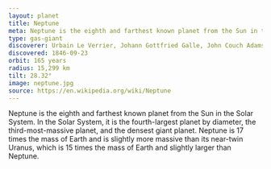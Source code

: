 ```yaml
---
layout: planet
title: Neptune
meta: Neptune is the eighth and farthest known planet from the Sun in the Solar System.In the Solar System, it is the fourth-largest planet by diameter, the third-most-massive planet, and the densest giant planet. 
type: gas-giant
discoverer: Urbain Le Verrier, Johann Gottfried Galle, John Couch Adams
discovered: 1846-09-23
orbit: 165 years
radius: 15,299 km
tilt: 28.32°
image: neptune.jpg
source: https://en.wikipedia.org/wiki/Neptune
---
```


Neptune is the eighth and farthest known planet from the Sun in the Solar System. In the Solar System, it is the fourth-largest planet by diameter, the third-most-massive planet, and the densest giant planet. Neptune is 17 times the mass of Earth and is slightly more massive than its near-twin Uranus, which is 15 times the mass of Earth and slightly larger than Neptune.